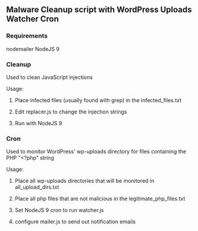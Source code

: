 ## Malware Cleanup script with WordPress Uploads Watcher Cron

### Requirements
nodemailer
NodeJS 9

### Cleanup 

Used to clean JavaScript injections

Usage:

1. Place infected files (usually found with grep) in the infected_files.txt

2. Edit replacer.js to change the injection strings

3. Run with NodeJS 9


### Cron

Used to monitor WordPress' wp-uploads directory for files containing the PHP "<?php" string

Usage:

1. Place all wp-uploads directories that will be monitored in all_upload_dirs.txt

2. Place all php files that are not malicious in the legitimate_php_files.txt

3. Set NodeJS 9 cron to run watcher.js

4. configure mailer.js to send out notification emails
